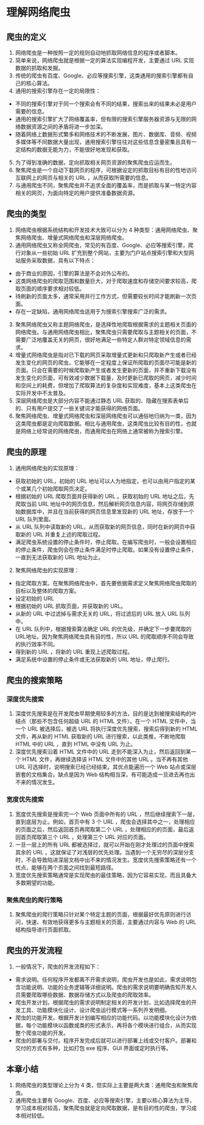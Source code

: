 # 理解网络爬虫
## 爬虫的定义

1. 网络爬虫是一种按照一定的规则自动地抓取网络信息的程序或者脚本。
2. 简单来说，网络爬虫就是根据一定的算法实现编程开发，主要通过 URL 实现数据的抓取和发掘。
3. 传统的爬虫有百度、Google、必应等搜索引擎，这类通用的搜索引擎都有自己的核心算法。
4. 通用的搜索引擎存在一定的局限性：

- 不同的搜索引擎对于同一个搜索会有不同的结果，搜索出来的结果未必是用户需要的信息。
- 通用的搜索引擎扩大了网络覆盖率，但有限的搜索引擎服务器资源与无限的网络数据资源之间的矛盾将进一步加深。
- 随着网络上数据形式繁多和网络技术的不断发展，图片、数据库、音频、视频多媒体等不同数据大量出现，通用搜索引擎往往对这些信息含量密集且具有一定结构的数据无能为力，不能很好地发现和获取。

5. 为了得到准确的数据，定向抓取相关网页资源的聚焦爬虫应运而生。
6. 聚焦爬虫是一个自动下载网页的程序，可根据设定的抓取目标有目的性地访问互联网上的网页与相关的 URL ，从而获取所需要的信息。
7. 与通用爬虫不同，聚焦爬虫并不追求全面的覆盖率，而是抓取与某一特定内容相关的网页，为面向特定的用户提供准备数据资源。

## 爬虫的类型
1. 网络爬虫根据系统结构和开发技术大致可以分为 4 种类型：通用网络爬虫、聚焦网络爬虫、增量式网络爬虫和深层网络爬虫。
2. 通用网络爬虫又称全网爬虫，常见的有百度、Google、必应等搜索引擎，爬行对象从一些初始 URL 扩充到整个网站，主要为门户站点搜索引擎和大型网站服务采取数据，具有以下特点：

- 由于商业的原因，引擎的算法是不会对外公布的。
- 这类网络爬虫的爬取范围和数量巨大，对于爬取速度和存储空间要求较高，爬取页面的顺序要求相对较低。
- 待刷新的页面太多，通常采用并行工作方式，但需要较长时间才能刷新一次页面。
- 存在一定缺陷，通用网络爬虫适用于为搜索引擎搜索广泛的需求。

3. 聚焦网络爬虫又称主题网络爬虫，是选择性地爬取根据需求的主题相关页面的网络爬虫。与通用网络爬虫相比，聚焦爬虫只需要爬取与主题相关的页面，不需要广泛地覆盖无关的网页，很好地满足一些特定人群对特定领域信息的需求。
4. 增量式网络爬虫是指对已下载的网页采取增量式更新和只爬取新产生或者已经发生变化的网页的爬虫，它能够在一定程度上保证所爬取的页面尽可能是新的页面。只会在需要的时候爬取新产生或者发生更新的页面，并不重新下载没有发生变化的页面，可有效减少数据下载量，及时更新已爬取的网页，减少时间和空间上的耗费，但增加了爬取算法的复杂度和实现难度，基本上这类爬虫在实际开发中不太普及。
5. 深层网络爬虫是大部分内容不能通过静态 URL 获取的、隐藏在搜索表单后的、只有用户提交了一些关键词才能获得的网络页面。
6. 聚焦网络爬虫、增量式网络爬虫和深层网络爬虫可以通俗地归纳为一类，因为这类爬虫都是定向爬取数据。相比与通用爬虫，这类爬虫比较有目的性，也就是网络上经常说的网络爬虫，而通用爬虫在网络上通常被称为搜索引擎。

## 爬虫的原理
1. 通用网络爬虫的实现原理：
- 获取初始的 URL，初始的 URL 地址可以人为地指定，也可以由用户指定的某个或某几个初始爬取网页决定。
- 根据初始的 URL 爬取页面并获得新的 URL 。获取初始的 URL 地址之后，先爬取当前 URL 地址中的网页信息，然后解析网页信息内容，将网页存储到原始数据库中，并且在当前获得的网页信息里发现新的 URL 地址，存放于一个 URL 队列里面。
- 从 URL 队列中读取新的 URL，从而获取新的网页信息，同时在新的网页中获取新的 URL 并重复上述的爬取过程。
- 满足爬虫系统设置的停止条件时，停止爬取。在编写爬虫时，一般会设置相应的停止条件，爬虫则会在停止条件满足时停止爬取。如果没有设置停止条件，一直到无法获取新的 URL 地址为止。
2. 聚焦网络爬虫的实现原理：
- 指定爬取方案。在聚焦网络爬虫中，首先要依据需求定义聚焦网络爬虫爬取的目标以及整体的爬取方案。
- 设定初始的 URL
- 根据初始的 URL 抓取页面，并获取新的 URL。
- 从新的 URL 中过滤掉与需求无关的 URL，将过滤后的 URL 放入 URL 队列中。
- 在 URL 队列中，根据搜索算法确定 URL 的优先级，并确定下一步要爬取的URL地址。因为聚焦网络爬虫具有目的性，所以 URL 的爬取顺序不同会导致的执行效率不同。
- 得到新的 URL ，将新的 URL 重现上述爬取过程。
- 满足系统中设置的停止条件或无法获取新的 URL 地址，停止爬行。

## 爬虫的搜索策略
### 深度优先搜索
1. 深度优先搜索是在开发爬虫早期使用较多的方法，目的是达到被搜索结构的叶结点（那些不包含任何超级 URL 的 HTML 文件）。在一个 HTML 文件中，当一个 URL 被选择后，被选 URL 将执行深度优先搜索，搜索后得到新的 HTML 文件，再从新的 HTML 获取新的 URL 进行搜索，以此类推，不断地爬取 HTML 中的 URL ，直到 HTML 中没有 URL 为止。
2. 深度优先搜索沿着 HTML 文件中的 URL 走到不能深入为止，然后返回到某一个 HTML 文件，再继续选择该 HTML 文件中的其他 URL 。当不再有其他 URL 可选择时，说明搜索已经已经结束。其优点能遍历一个 Web 站点或深层嵌套的文档集合。缺点是因为 Web 结构相当深，有可能造成一旦进去再也出不来的情况发生。

### 宽度优先搜索
1. 宽度优先搜索是搜索完一个 Web 页面中所有的 URL ，然后继续搜索下一层，直到底层为止。例如，首页中有 3 个 URL ，爬虫会选择其中之一，处理相应的页面之后，然后返回首页再爬取第二个 URL ，处理相应的的页面，最后返回首页爬取第三个 URL ，处理第三个 URL 对应的页面。
2. 一旦一层上的所有 URL 都被选择过，就可以开始在刚才处理过的页面中搜索其余的 URL ，这就保证了对浅层的优先处理。当遇到一个无穷尽的深层分支时，不会导致陷进深层文档中出不来的情况发生。宽度优先搜索策略还有一个优点，能够在两个页面之间找到最短路径。
3. 宽度优先搜索策略通常是实现爬虫的最佳策略，因为它容易实现，而且具备大多数期望的功能。

### 聚焦爬虫的爬行策略
1. 聚焦爬虫的爬行策略只针对某个特定主题的页面，根据最好优先原则进行访问，快速、有效地获得更多与主题相关的页面，主要通过内容与 Web 的 URL 结构指导进行页面抓取。

## 爬虫的开发流程
1. 一般情况下，爬虫的开发流程如下：
- 需求说明。任何程序开发都离不开需求说明，爬虫开发也是如此，需求说明包含功能说明、功能的业务逻辑等详细说明。爬虫的需求说明要明确告知开发人员需要爬取哪些数据、数据存储方式以及爬虫的爬取效率。
- 爬虫开发计划。根据爬虫的需求说明制定相关的开发计划，比如选择爬虫的开发工具、功能模块化设计、设计爬虫运行模式等一系列开发明细。
- 爬虫的功能开发。根据开发计划编写相应的功能代码。以功能模块化设计为依据，每个功能模块以函数或类的形式表示，再将各个模块进行组合，从而实现整个爬虫功能的开发。
- 爬虫的部署与交付。程序开发完成后就可以进行部署上线或交付客户。部署和交付的方式有多种，比如打包 exe 程序、GUI 界面或定时执行等。

## 本章小结
1. 网络爬虫的类型理论上分为 4 类，但实际上主要是两大类：通用爬虫和聚焦爬虫。
2. 通用爬虫主要有 Google、百度、必应等搜索引擎，主要以核心算法为主导，学习成本相对较高，聚焦爬虫就是定向爬取数据，是有目的性的爬虫，学习成本相对较低。
